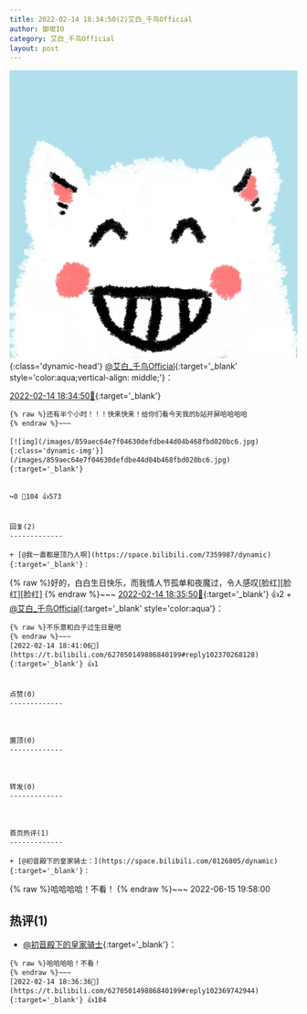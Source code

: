 ```yaml
---
title: 2022-02-14 18:34:50(2)艾白_千鸟Official
author: 御坂IO
category: 艾白_千鸟Official
layout: post
---
```


![img](/images/9ae8b9445fd0665cc014d9080156a45271be73c6.jpg){:class='dynamic-head'}
[@艾白_千鸟Official](https://space.bilibili.com/334537711/dynamic){:target='_blank' style='color:aqua;vertical-align: middle;'}：

[2022-02-14 18:34:50🔗](https://t.bilibili.com/627050149886840199){:target='_blank'}

~~~
{% raw %}还有半个小时！！！快来快来！给你们看今天我的b站开屏哈哈哈哈
{% endraw %}~~~

[![img](/images/859aec64e7f04630defdbe44d04b468fbd020bc6.jpg){:class='dynamic-img'}](/images/859aec64e7f04630defdbe44d04b468fbd020bc6.jpg){:target='_blank'}


↪️0 💬104 👍573


回复(2)
-------------

+ [@我一直都是顶乃人啊](https://space.bilibili.com/7359987/dynamic){:target='_blank'}：
~~~
{% raw %}好的，白白生日快乐，而我情人节孤单和夜魔过，令人感叹[脸红][脸红][脸红]
{% endraw %}~~~
[2022-02-14 18:35:50🔗](https://t.bilibili.com/627050149886840199#reply102369624800){:target='_blank'} 👍2
    + [@艾白_千鸟Official](https://space.bilibili.com/334537711/dynamic){:target='_blank' style='color:aqua'}：
~~~
{% raw %}不乐意和白子过生日是吧
{% endraw %}~~~
[2022-02-14 18:41:06🔗](https://t.bilibili.com/627050149886840199#reply102370268128){:target='_blank'} 👍1


点赞(0)
-------------



置顶(0)
-------------



转发(0)
-------------



首页热评(1)
-------------

+ [@初音殿下的皇家骑士：](https://space.bilibili.com/8126805/dynamic){:target='_blank'}：
~~~
{% raw %}哈哈哈哈！不看！
{% endraw %}~~~
2022-06-15 19:58:00


热评(1)
-------------

+ [@初音殿下的皇家骑士](https://space.bilibili.com/8126805/dynamic){:target='_blank'}：
~~~
{% raw %}哈哈哈哈！不看！
{% endraw %}~~~
[2022-02-14 18:36:36🔗](https://t.bilibili.com/627050149886840199#reply102369742944){:target='_blank'} 👍104


